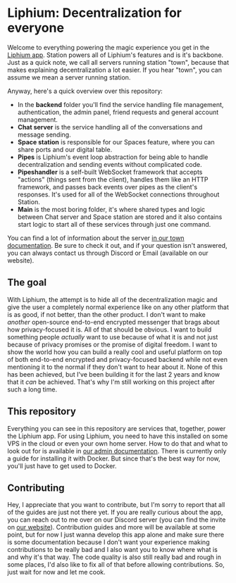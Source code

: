 # Liphium: Decentralization for everyone

Welcome to everything powering the magic experience you get in the [Liphium app](https://github.com/Liphium/chat_interface). Station powers all of Liphium's features and is it's backbone. Just as a quick note, we call all servers running station "town", because that makes explaining decentralization a lot easier. If you hear "town", you can assume we mean a server running station.

Anyway, here's a quick overview over this repository:
- In the **backend** folder you'll find the service handling file management, authentication, the admin panel, friend requests and general account management.
- **Chat server** is the service handling all of the conversations and message sending.
- **Space station** is responsible for our Spaces feature, where you can share ports and our digital table.
- **Pipes** is Liphium's event loop abstraction for being able to handle decentralization and sending events without complicated code.
- **Pipeshandler** is a self-built WebSocket framework that accepts "actions" (things sent from the client), handles them like an HTTP framework, and passes back events over pipes as the client's responses. It's used for all of the WebSocket connections throughout Station.
- **Main** is the most boring folder, it's where shared types and logic between Chat server and Space station are stored and it also contains start logic to start all of these services through just one command.  

You can find a lot of information about the server [in our town documentation](https://docs.liphium.com). Be sure to check it out, and if your question isn't answered, you can always contact us through Discord or Email (available on our website).

## The goal

With Liphium, the attempt is to hide all of the decentralization magic and give the user a completely normal experience like on any other platform that is as good, if not better, than the other product. I don't want to make *another* open-source end-to-end encrypted messenger that brags about how privacy-focused it is. All of that should be obvious. I want to build something people *actually* want to use because of what it is and not just because of privacy promises or the promise of digital freedom. I want to show the world how you can build a really cool and useful platform on top of both end-to-end encrypted and privacy-focused backend while not even mentioning it to the normal if they don't want to hear about it. None of this has been achieved, but I've been building it for the last 2 years and know that it *can* be achieved. That's why I'm still working on this project after such a long time.

## This repository

Everything you can see in this repository are services that, together, power the Liphium app. For using Liphium, you need to have this installed on some VPS in the cloud or even your own home server. How to do that and what to look out for is available in [our admin documentation](https://docs.liphium.com/setup/docker.html). There is currently only a guide for installing it with Docker. But since that's the best way for now, you'll just have to get used to Docker.

## Contributing

Hey, I appreciate that you want to contribute, but I'm sorry to report that all of the guides are just not there yet. If you are really curious about the app, you can reach out to me over on our Discord server (you can find the invite on [our website](https://liphium.com)). Contribution guides and more will be available at some point, but for now I just wanna develop this app alone and make sure there is some documentation because I don't want your experience making contributions to be really bad and I also want you to know where what is and why it's that way. The code quality is also still really bad and rough in some places, I'd also like to fix all of that before allowing contributions. So, just wait for now and let me cook.
